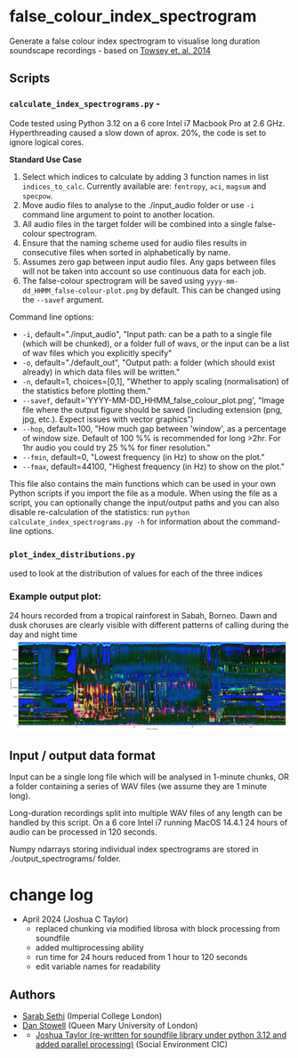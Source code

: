 # false_colour_index_spectrogram
Generate a false colour index spectrogram to visualise long duration soundscape recordings - based on [Towsey et. al. 2014](http://www.sciencedirect.com/science/article/pii/S1877050914002403)

## Scripts

### `calculate_index_spectrograms.py` - 

Code tested using Python 3.12 on a 6 core Intel i7 Macbook Pro at 2.6 GHz. Hyperthreading caused a slow down of aprox. 20%, the code is set to ignore logical cores.

**Standard Use Case**

1. Select which indices to calculate by adding 3 function names in list `indices_to_calc`. Currently available are: `fentropy`, `aci`, `magsum` and `specpow`.
2. Move audio files to analyse to the ./input_audio folder or use `-i` command line argument to point to another location. 
3. All audio files in the target folder will be combined into a single false-colour spectrogram. 
4. Ensure that the naming scheme used for audio files results in consecutive files when sorted in alphabetically by name. 
5. Assumes zero gap between input audio files. Any gaps between files will not be taken into account so use continuous data for each job.
6. The false-colour spectrogram will be saved using `yyyy-mm-dd_HHMM_false-colour-plot.png` by default. This can be changed using the `--savef` argument.

Command line options:
* `-i`, default="./input_audio", "Input path: can be a path to a single file (which will be chunked), or a folder full of wavs, or the input can be a list of wav files which you explicitly specify"
* `-o`, default="./default_out", "Output path: a folder (which should exist already) in which data files will be written."
* `-n`, default=1, choices=[0,1], "Whether to apply scaling (normalisation) of the statistics before plotting them."
* `--savef`, default='YYYY-MM-DD_HHMM_false_colour_plot.png', "Image file where the output figure should be saved (including extension (png, jpg, etc.). Expect issues with vector graphics")
* `--hop`, default=100, "How much gap between 'window', as a percentage of window size. Default of 100 %% is recommended for long >2hr. For 1hr audio you could try 25 %% for finer resolution."
* `--fmin`, default=0, "Lowest frequency (in Hz) to show on the plot."
* `--fmax`, default=44100, "Highest frequency (in Hz) to show on the plot."
   
This file also contains the main functions which can be used in your own Python scripts if you import the file as a module. When using the file as a script, you can optionally change the input/output paths and you can also disable re-calculation of the statistics: run `python calculate_index_spectrograms.py -h` for information about the command-line options.

### `plot_index_distributions.py` 
used to look at the distribution of values for each of the three indices


### Example output plot:
24 hours recorded from a tropical rainforest in Sabah, Borneo. Dawn and dusk choruses are clearly visible with different patterns of calling during the day and night time
![Example 24 hour false colour index spectrogram](https://raw.githubusercontent.com/sarabsethi/false_colour_index_spectrogram/master/example_24_hrs.JPG)

## Input / output data format
Input can be a single long file which will be analysed in 1-minute chunks, OR a folder containing a series of WAV files (we assume they are 1 minute long).

Long-duration recordings split into multiple WAV files of any length can be handled by this script. On a 6 core Intel i7 running MacOS 14.4.1 24 hours of audio can be processed in 120 seconds.

Numpy ndarrays storing individual index spectrograms are stored in ./output_spectrograms/ folder.

# change log
-   April 2024 (Joshua C Taylor)
    - replaced chunking via modified librosa with block processing from soundfile
    - added multiprocessing ability
    - run time for 24 hours reduced from 1 hour to 120 seconds
    - edit variable names for readability
   
## Authors
* [Sarab Sethi](http://www.imperial.ac.uk/people/s.sethi16) (Imperial College London)
* [Dan Stowell](http://mcld.co.uk/research/) (Queen Mary University of London)
* * [Joshua Taylor (re-written for soundfile library under python 3.12 and added parallel processing)](https://socialenvironment.org.uk/about/) (Social Environment CIC)